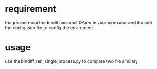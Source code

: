 # requirement
the project  need the bindiff.exe  and IDApro in your computer and the edit the config.json file to config the enviroment.

# usage
use the bindiff_run_single_process.py to compare two file similary 




